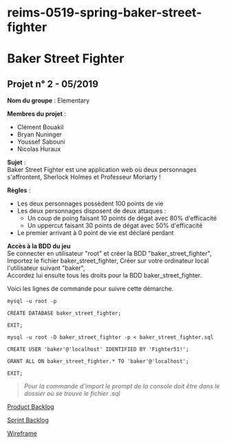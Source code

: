 # reims-0519-spring-baker-street-fighter  
# Baker Street Fighter  
## Projet n° 2 - 05/2019  

**Nom du groupe** : Elementary  

**Membres du projet** :
* Clément Bouakil
* Bryan Nuninger
* Youssef Sabouni
* Nicolas Huraux

**Sujet** :  
Baker Street Fighter est une application web où deux personnages s'affrontent, Sherlock Holmes et Professeur Moriarty !  

**Règles** :  
* Les deux personnages possèdent 100 points de vie
* Les deux personnages disposent de deux attaques :  
    * Un coup de poing faisant 10 points de dégat avec 80% d'efficacité
    * Un uppercut faisant 30 points de dégat avec 50% d'efficacité
* Le premier arrivant à 0 point de vie est déclaré perdant

**Accès à la BDD du jeu**  
Se connecter en utilisateur "root" et créer la BDD "baker_street_fighter",  
Importez le fichier baker_street_fighter,
Créer sur votre ordinateur local l'utilisateur suivant "baker",  
Accordez lui ensuite tous les droits pour la BDD baker_street_fighter.

Voici les lignes de commande pour suivre cette démarche.

```
mysql -u root -p 

CREATE DATABASE baker_street_fighter;

EXIT;

mysql -u root -D baker_street_fighter -p < baker_street_fighter.sql

CREATE USER 'baker'@'localhost' IDENTIFIED BY 'Fighter51!';

GRANT ALL ON baker_street_fighter.* TO 'baker'@'localhost';

EXIT;

```

>_Pour la commande d'import le prompt de la console doit être dans le dossier où se trouve le fichier .sql_

[Product Backlog](https://drive.google.com/file/d/1Wwa4Lc4f_Gt4hrtEYnLsYHaNOsU3T_lC/view?usp=sharing)  

[Sprint Backlog](https://trello.com/b/z8P7w9z6/bakerstreetfighter)  

[Wireframe](https://transfernow.net/ddl/wireframe-baker-street-fighter)